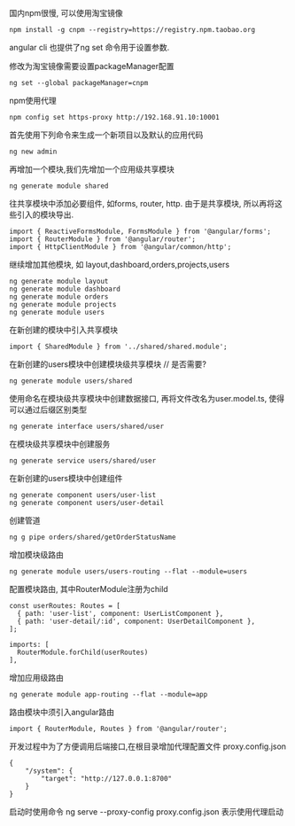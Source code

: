 国内npm很慢, 可以使用淘宝镜像

	npm install -g cnpm --registry=https://registry.npm.taobao.org
	
angular cli 也提供了ng set 命令用于设置参数.

修改为淘宝镜像需要设置packageManager配置

	ng set --global packageManager=cnpm
	
npm使用代理

	npm config set https-proxy http://192.168.91.10:10001

首先使用下列命令来生成一个新项目以及默认的应用代码

	ng new admin

再增加一个模块,我们先增加一个应用级共享模块

	ng generate module shared

往共享模块中添加必要组件, 如forms, router, http. 由于是共享模块, 所以再将这些引入的模块导出.

	import { ReactiveFormsModule, FormsModule } from '@angular/forms';
	import { RouterModule } from '@angular/router';
	import { HttpClientModule } from '@angular/common/http';
	
继续增加其他模块, 如 layout,dashboard,orders,projects,users

	ng generate module layout
	ng generate module dashboard
	ng generate module orders
	ng generate module projects
	ng generate module users
	
在新创建的模块中引入共享模块

	import { SharedModule } from '../shared/shared.module';

在新创建的users模块中创建模块级共享模块 // 是否需要?

	ng generate module users/shared

使用命名在模块级共享模块中创建数据接口, 再将文件改名为user.model.ts, 使得可以通过后缀区别类型

	ng generate interface users/shared/user

在模块级共享模块中创建服务

	ng generate service users/shared/user

在新创建的users模块中创建组件

	ng generate component users/user-list
	ng generate component users/user-detail
	
创建管道

	ng g pipe orders/shared/getOrderStatusName

	
增加模块级路由

	ng generate module users/users-routing --flat --module=users
	
配置模块路由, 其中RouterModule注册为child

	const userRoutes: Routes = [
	  { path: 'user-list', component: UserListComponent },
	  { path: 'user-detail/:id', component: UserDetailComponent },
	];
	
	imports: [
	  RouterModule.forChild(userRoutes)
	],
	
增加应用级路由

	ng generate module app-routing --flat --module=app
	
路由模块中须引入angular路由

	import { RouterModule, Routes } from '@angular/router';
	
开发过程中为了方便调用后端接口,在根目录增加代理配置文件 proxy.config.json
	
	{
		"/system": {
			"target": "http://127.0.0.1:8700"
		}
	}

启动时使用命令 ng serve --proxy-config proxy.config.json 表示使用代理启动